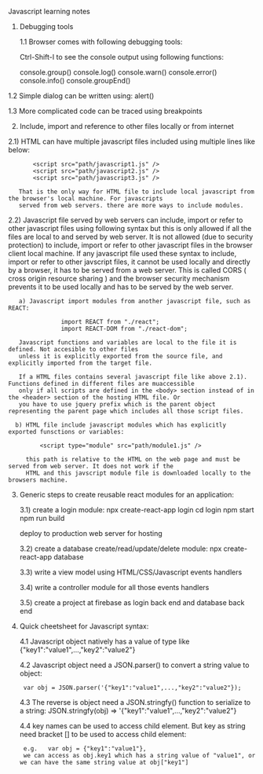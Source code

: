 Javascript learning notes

1. Debugging tools

   1.1 Browser comes with following debugging tools:
   
   Ctrl-Shift-I to see the console output using following functions:

   console.group()
    console.log()
    console.warn()
    console.error()
    console.info()
   console.groupEnd()

  1.2 Simple dialog can be written using:
     alert()

  1.3 More complicated code can be traced using breakpoints
    

2. Include, import and reference to other files locally or from internet

  2.1) HTML can have multiple javascript files included using multiple lines like below:

           <script src="path/javascript1.js" />
           <script src="path/javascript2.js" />
           <script src="path/javascript3.js" />

       That is the only way for HTML file to include local javascript from the browser's local machine. For javascripts 
       served from web servers. there are more ways to include modules.

  2.2) Javascript file served by web servers can include, import or refer to other javascript files using following
       syntax but this is only allowed if all the files are local to and served by web server. It is not
       allowed (due to security protection) to include, import or refer to other javascript files in the
       browser client local machine. If any javascript file used these syntax to include, import or refer to other
       javscript files, it cannot be used locally and directly by a browser, it has to be served from a web 
       server. This is called CORS ( cross origin resource sharing ) and the browser security mechanism prevents
       it to be used locally and has to be served by the web server.

       a) Javascript import modules from another javascript file, such as REACT:

                   import REACT from "./react";
                   import REACT-DOM from "./react-dom";
          
       Javascript functions and variables are local to the file it is defined. Not accesible to other files
       unless it is explicitly exported from the source file, and explicitly imported from the target file.

       If a HTML files contains several javascript file like above 2.1). Functions defined in different files are muaccessible 
       only if all scripts are defined in the <body> section instead of in the <header> section of the hosting HTML file. Or
       you have to use jquery prefix which is the parent object representing the parent page which includes all those script files. 

      b) HTML file include javascript modules which has explicitly exported funsctions or variables:

             <script type="module" src="path/module1.js" />

         this path is relative to the HTML on the web page and must be served from web server. It does not work if the 
         HTML and this javscript module file is downloaded locally to the browsers machine. 

 3. Generic steps to create reusable react modules for an application:

     3.1) create a login module:
       npx create-react-app login
       cd login
       npm start
       npm run build

       deploy to production web server for hosting

     3.2) create a database create/read/update/delete module:
       npx create-react-app database

     3.3) write a view model using HTML/CSS/Javascript events handlers

     3.4) write a controller module for all those events handlers  

     3.5) create a project at firebase as login back end and database back end



4. Quick cheetsheet for Javascript syntax:

   4.1 Javascript object natively has a value of type like {"key1":"value1",...,"key2":"value2"}

   4.2 Javascript object need a JSON.parser() to convert a string value to object:

        var obj = JSON.parser('{"key1":"value1",...,"key2":"value2"});
   
   4.3 The reverse is object need a JSON.stringfy() function to serialize to a string:  JSON.stringfy(obj) => '{"key1":"value1",...,"key2":"value2"}
   
   4.4 key names can be used to access child element. But key as string need bracket [] to be used to access child element:

        e.g.   var obj = {"key1":"value1"},
        we can access as obj.key1 which has a string value of "value1", or we can have the same string value at obj["key1"] 

        
